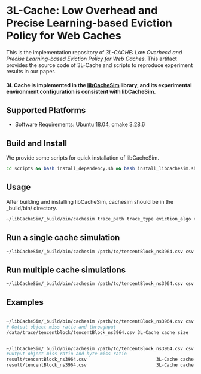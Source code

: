 # 3L-Cache: Low Overhead and Precise Learning-based Eviction Policy for Web Caches

This is the implementation repository of *3L-CACHE: Low Overhead and Precise Learning-based Eviction Policy for Web Caches*. This artifact provides the source code of 3L-Cache and scripts to reproduce experiment results in our paper.

#### 3L Cache is implemented in the [libCacheSim](https://github.com/1a1a11a/libCacheSim) library, and its experimental environment configuration is consistent with libCacheSim.

 ## Supported Platforms
- Software Requirements: Ubuntu 18.04, cmake 3.28.6

## Build and Install 
We provide some scripts for quick installation of libCacheSim.
```bash
cd scripts && bash install_dependency.sh && bash install_libcachesim.sh
```

## Usage
After building and installing libCacheSim, cachesim should be in the _build/bin/ directory.
```bash
~/libCacheSim/_build/bin/cachesim trace_path trace_type eviction_algo cache_size [OPTION...]
```
## Run a single cache simulation
```bash
~/libCacheSim/_build/bin/cachesim /path/to/tencentBlock_ns3964.csv csv 3lcache 1347453593  -t "time-col=1, obj-id-col=2, obj-size-col=3"
```

## Run multiple cache simulations
```bash
~/libCacheSim/_build/bin/cachesim /path/to/tencentBlock_ns3964.csv csv 3lcache 1347453593,13474535  -t "time-col=1, obj-id-col=2, obj-size-col=3"
```

## Examples
```bash

~/libCacheSim/_build/bin/cachesim /path/to/tencentBlock_ns3964.csv csv 3lcache 1347453593  -t "time-col=1, obj-id-col=2, obj-size-col=3"
# Output object miss ratio and throughput
/data/trace/tencentblock/tencentBlock_ns3964.csv 3L-Cache cache size     1GiB,         13625211 req, miss ratio 0.3473, throughput 0.58 MQPS


~/libCacheSim/_build/bin/cachesim /path/to/tencentBlock_ns3964.csv csv 3lcache 1347453593,13474535  -t "time-col=1, obj-id-col=2, obj-size-col=3"
#Output object miss ratio and byte miss ratio
result/tencentBlock_ns3964.csv                          3L-Cache cache size        1GiB, 13625211 req, miss ratio 0.3473, byte miss ratio 0.1030
result/tencentBlock_ns3964.csv                          3L-Cache cache size        0GiB, 13625211 req, miss ratio 0.5297, byte miss ratio 0.6389
```
